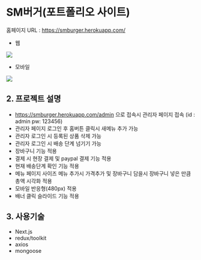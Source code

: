 # SM버거(포트폴리오 사이트)

홈페이지 URL : https://smburger.herokuapp.com/

* 웹
<img src="https://user-images.githubusercontent.com/89256060/160676100-58d4dbcf-567e-47fc-b4bd-1d0381f6f237.JPG">

* 모바일 <br>
<img src="https://user-images.githubusercontent.com/89256060/160870410-74fc5331-e60c-4f38-a6a3-16b88eeab3ec.JPG">


## 2. 프로젝트 설명

* https://smburger.herokuapp.com/admin 으로 접속시 관리자 페이지 접속 (id : admin pw: 123456)
* 관리자 페이지 로그인 후 홈버튼 클릭시 새메뉴 추가 가능
* 관리자 로그인 시 등록된 상품 삭제 가능
* 관리자 로그인 시 배송 단계 넘기기 가능
* 장바구니 기능 적용
* 결제 시 현장 결제 및 paypal 결제 기능 적용
* 현재 배송단계 확인 기능 적용
* 메뉴 페이지 사이즈 메뉴 추가시 가격추가 및 장바구니 담을시 장바구니 넣은 만큼 총액 시각화 적용
* 모바일 반응형(480px) 적용
* 배너 클릭 슬라이드 기능 적용


## 3. 사용기술
* Next.js
* redux/toolkit
* axios
* mongoose

